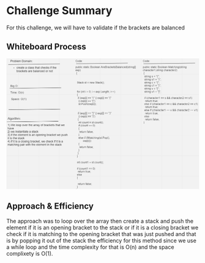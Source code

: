 # Challenge Summary
For this challenge, we will have to validate if the brackets are balanced

## Whiteboard Process
![BalancedBrackets](./Brackets.PNG)

## Approach & Efficiency
The approach was to loop over the array then create a stack and push the element if it is an opening bracket to the stack or if it is a closing bracket we check if it is matching to the opening bracket that was just pushed and that is by popping it out of the stack
the efficiency for this method since we use a while loop and the time complexity for that is O(n) and the space complixety is O(1).


